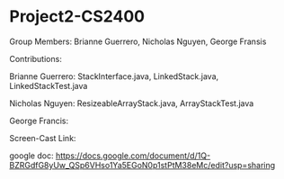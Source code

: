 # Project2-CS2400
Group Members: Brianne Guerrero, Nicholas Nguyen, George Fransis
  
  
Contributions:

  Brianne Guerrero: StackInterface.java, LinkedStack.java, LinkedStackTest.java
  
  Nicholas Nguyen: ResizeableArrayStack.java, ArrayStackTest.java
  
  George Francis: 
 
Screen-Cast Link: 

google doc: https://docs.google.com/document/d/1Q-BZRGdfG8yUw_QSp6VHso1Ya5EGoN0p1stPtM38eMc/edit?usp=sharing
